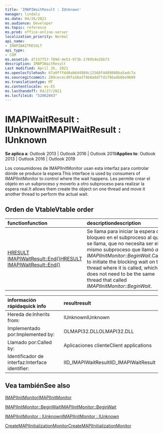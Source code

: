 ```yaml
---
title: 'IMAPIWaitResult : IUnknown'
manager: lindalu
ms.date: 04/26/2021
ms.audience: Developer
ms.topic: reference
ms.prod: office-online-server
localization_priority: Normal
api_name:
- IMAPIWAITRESULT
api_type:
- COM
ms.assetid: d7157f57-709d-4e53-973b-176954e2bb73
description: IMAPIWaitResult
Last modified: April 26, 2021
ms.openlocfilehash: 67a0fffdd0ab6d4989c12568f4d89808ba5adc7a
ms.sourcegitcommit: 289cececd9fa38a3f4b8a0d7fd1f86adb6be9689
ms.translationtype: MT
ms.contentlocale: es-ES
ms.lasthandoff: 04/27/2021
ms.locfileid: "52062043"
---
```

# <a name="imapiwaitresult--iunknown"></a><span data-ttu-id="ff4ab-103">IMAPIWaitResult : IUnknown</span><span class="sxs-lookup"><span data-stu-id="ff4ab-103">IMAPIWaitResult : IUnknown</span></span>
  
<span data-ttu-id="ff4ab-104">**Se aplica a**: Outlook 2013 | Outlook 2016 | Outlook 2019</span><span class="sxs-lookup"><span data-stu-id="ff4ab-104">**Applies to**: Outlook 2013 | Outlook 2016 | Outlook 2019</span></span>

<span data-ttu-id="ff4ab-105">Los consumidores de IMAPIInitMonitor usan esta interfaz para controlar dónde se produce la espera.</span><span class="sxs-lookup"><span data-stu-id="ff4ab-105">This interface is used by consumers of IMAPIInitMonitor to control where the wait happens.</span></span> <span data-ttu-id="ff4ab-106">Les permite crear el objeto en un subproceso y moverlo a otro subproceso para realizar la espera real.</span><span class="sxs-lookup"><span data-stu-id="ff4ab-106">It allows them create the object on one thread and move it another thread to perform the actual wait.</span></span>

## <a name="vtable-order"></a><span data-ttu-id="ff4ab-107">Orden de Vtable</span><span class="sxs-lookup"><span data-stu-id="ff4ab-107">Vtable order</span></span>

| <span data-ttu-id="ff4ab-108">function</span><span class="sxs-lookup"><span data-stu-id="ff4ab-108">function</span></span> | <span data-ttu-id="ff4ab-109">description</span><span class="sxs-lookup"><span data-stu-id="ff4ab-109">description</span></span> |
|:-----|:-----|
|[<span data-ttu-id="ff4ab-110">HRESULT IMAPIWaitResult::End()</span><span class="sxs-lookup"><span data-stu-id="ff4ab-110">HRESULT IMAPIWaitResult::End()</span></span>](imapiwaitresult-end.md)|<span data-ttu-id="ff4ab-111">Se llama para iniciar la espera de bloqueo en el subproceso al que se llama, que no necesita ser el mismo subproceso que llamó *a IMAPIInitMonitor::BeginWait*.</span><span class="sxs-lookup"><span data-stu-id="ff4ab-111">Called to initiate the blocking wait on the thread where it is called, which does not need to be the same thread that called *IMAPIInitMonitor::BeginWait*.</span></span>|

| <span data-ttu-id="ff4ab-112">información rápida</span><span class="sxs-lookup"><span data-stu-id="ff4ab-112">quick info</span></span> | <span data-ttu-id="ff4ab-113">result</span><span class="sxs-lookup"><span data-stu-id="ff4ab-113">result</span></span> |
|:-----|:-----|
|<span data-ttu-id="ff4ab-114">Hereda de:</span><span class="sxs-lookup"><span data-stu-id="ff4ab-114">Inherits from:</span></span>  <br/> |<span data-ttu-id="ff4ab-115">IUnknown</span><span class="sxs-lookup"><span data-stu-id="ff4ab-115">IUnknown</span></span>  <br/> |
|<span data-ttu-id="ff4ab-116">Implementado por:</span><span class="sxs-lookup"><span data-stu-id="ff4ab-116">Implemented by:</span></span>  <br/> |  <span data-ttu-id="ff4ab-117">OLMAPI32.DLL</span><span class="sxs-lookup"><span data-stu-id="ff4ab-117">OLMAPI32.DLL</span></span><br/> |
|<span data-ttu-id="ff4ab-118">Llamado por:</span><span class="sxs-lookup"><span data-stu-id="ff4ab-118">Called by:</span></span>  <br/> |<span data-ttu-id="ff4ab-119">Aplicaciones cliente</span><span class="sxs-lookup"><span data-stu-id="ff4ab-119">Client applications</span></span>  <br/> |
|<span data-ttu-id="ff4ab-120">Identificador de interfaz:</span><span class="sxs-lookup"><span data-stu-id="ff4ab-120">Interface identifier:</span></span>  <br/> |<span data-ttu-id="ff4ab-121">IID_IMAPIWaitResult</span><span class="sxs-lookup"><span data-stu-id="ff4ab-121">IID_IMAPIWaitResult</span></span>  <br/> |

## <a name="see-also"></a><span data-ttu-id="ff4ab-122">Vea también</span><span class="sxs-lookup"><span data-stu-id="ff4ab-122">See also</span></span>

[<span data-ttu-id="ff4ab-123">IMAPIInitMonitor</span><span class="sxs-lookup"><span data-stu-id="ff4ab-123">IMAPIInitMonitor</span></span>](imapiinitmonitoriunknown.md)

[<span data-ttu-id="ff4ab-124">IMAPIInitMonitor::BeginWait</span><span class="sxs-lookup"><span data-stu-id="ff4ab-124">IMAPIInitMonitor::BeginWait</span></span>](imapiinitmonitor-beginwait.md)

[<span data-ttu-id="ff4ab-125">IMAPIInitMonitor : IUnknown</span><span class="sxs-lookup"><span data-stu-id="ff4ab-125">IMAPIInitMonitor : IUnknown</span></span>](imapiinitmonitoriunknown.md)

[<span data-ttu-id="ff4ab-126">CreateMAPIInitializationMonitor</span><span class="sxs-lookup"><span data-stu-id="ff4ab-126">CreateMAPIInitializationMonitor</span></span>](createmapiinitializationmonitor.md)
